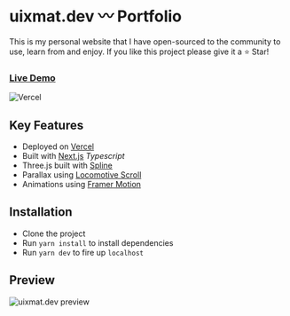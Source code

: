 # uixmat.dev :wavy_dash: Portfolio

This is my personal website that I have open-sourced to the community to use, learn from and enjoy. If you like this project please give it a :star: Star!

### [Live Demo](https://uixmat.dev)

![Vercel](https://vercelbadge.vercel.app/api/mattsince87/uixmat)

## Key Features

- Deployed on [Vercel](https://vercel.com/)
- Built with [Next.js](https://nextjs.org/) _Typescript_
- Three.js built with [Spline](https://spline.design/)
- Parallax using [Locomotive Scroll](https://github.com/toinelin/react-locomotive-scroll#readme)
- Animations using [Framer Motion](https://www.framer.com/motion/)

## Installation

- Clone the project
- Run `yarn install` to install dependencies
- Run `yarn dev` to fire up `localhost`

## Preview

![uixmat.dev preview](https://i.ibb.co/mcVjm0B/Screen-Shot-2022-11-02-at-13-24-55.png)
